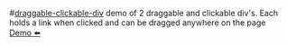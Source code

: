 #[draggable-clickable-div](https://lemonlimein.github.io/draggable-clickable-div/)
demo of 2 draggable and clickable div's. Each holds a link when clicked and can be dragged anywhere on the page
<br>
[Demo :arrow_left:](https://lemonlimein.github.io/draggable-clickable-div/)
